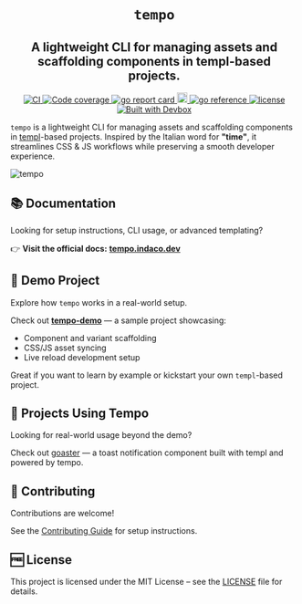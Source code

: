 <h1 align="center">
  <code>tempo</code>
</h1>
<h2 align="center" style="font-size: 1.5em;">
  A lightweight CLI for managing assets and scaffolding components in templ-based projects.
</h2>
<p align="center">
    <a href="https://github.com/indaco/tempo/actions/workflows/ci.yml" target="_blank">
      <img src="https://github.com/indaco/tempo/actions/workflows/ci.yml/badge.svg" alt="CI" />
    </a>
    <a href="https://codecov.io/gh/indaco/tempo">
      <img src="https://codecov.io/gh/indaco/tempo/branch/main/graph/badge.svg" alt="Code coverage" />
    </a>
    <a href="https://goreportcard.com/report/github.com/indaco/tempo" target="_blank">
      <img src="https://goreportcard.com/badge/github.com/indaco/tempo" alt="go report card" />
    </a>
   <a href="https://badge.fury.io/gh/indaco%2Ftempo" target="_blank">
    <img src="https://badge.fury.io/gh/indaco%2Ftempo.svg" alt="version" height="18" />
   </a>
    <a href="https://pkg.go.dev/github.com/indaco/tempo/" target="_blank">
      <img src="https://pkg.go.dev/badge/github.com/indaco/tempo/.svg" alt="go reference" />
    </a>
    <a href="https://github.com/indaco/tempo/blob/main/LICENSE" target="_blank">
      <img src="https://img.shields.io/badge/license-mit-blue?style=flat-square&logo=none" alt="license" />
    </a>
    <a href="https://www.jetify.com/devbox/docs/contributor-quickstart/" target="_blank">
      <img src="https://www.jetify.com/img/devbox/shield_moon.svg" alt="Built with Devbox" />
    </a>
</p>

`tempo` is a lightweight CLI for managing assets and scaffolding components in [templ](https://templ.guide)-based projects.
Inspired by the Italian word for **"time"**, it streamlines CSS & JS workflows while preserving a smooth developer experience.

![tempo](https://raw.githubusercontent.com/indaco/gh-assets/main/tempo/demo.gif)

## 📚 Documentation

Looking for setup instructions, CLI usage, or advanced templating?

👉 **Visit the official docs:** [**tempo.indaco.dev**](https://tempo.indaco.dev)

## 🧪 Demo Project

Explore how `tempo` works in a real-world setup.

Check out [**tempo-demo**](https://github.com/indaco/tempo-demo) — a sample project showcasing:

- Component and variant scaffolding
- CSS/JS asset syncing
- Live reload development setup

Great if you want to learn by example or kickstart your own `templ`-based project.

## 🚀 Projects Using Tempo

Looking for real-world usage beyond the demo?

Check out [goaster](https://github.com/indaco/goaster) — a toast notification component built with templ and powered by tempo.

## 🤝 Contributing

Contributions are welcome!

See the [Contributing Guide](/CONTRIBUTING.md) for setup instructions.

## 🆓 License

This project is licensed under the MIT License – see the [LICENSE](./LICENSE) file for details.
